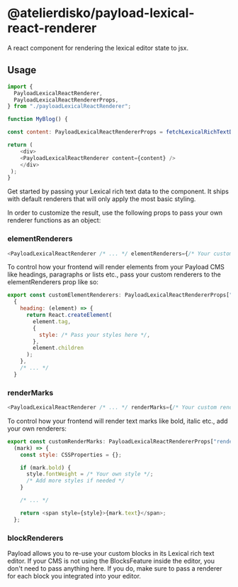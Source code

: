 # @atelierdisko/payload-lexical-react-renderer

A react component for rendering the lexical editor state to jsx.

## Usage

```js
import {
  PayloadLexicalReactRenderer,
  PayloadLexicalReactRendererProps,
} from "./payloadLexicalReactRenderer";

function MyBlog() {

const content: PayloadLexicalReactRendererProps = fetchLexicalRichTextData();

return (
    <div>
    <PayloadLexicalReactRenderer content={content} />
    </div>
 );
}

```

Get started by passing your Lexical rich text data to the component. It ships with default renderers that will only apply the most basic styling.

In order to customize the result, use the following props to pass your own renderer functions as an object:

### elementRenderers

```js
<PayloadLexicalReactRenderer /* ... */ elementRenderers={/* Your custom renderers */} />
```

To control how your frontend will render elements from your Payload CMS like headings, paragraphs or lists etc., pass your custom renderers to the elementRenderers prop like so:

```js
export const customElementRenderers: PayloadLexicalReactRendererProps["elementRenderers"] =
  {
    heading: (element) => {
      return React.createElement(
        element.tag,
        {
          style: /* Pass your styles here */,
        },
        element.children
      );
    },
    /* ... */
  }
```

### renderMarks

```js
<PayloadLexicalReactRenderer /* ... */ renderMarks={/* Your custom renderers */} />
```

To control how your frontend will render text marks like bold, italic etc., add your own renderers:

```js
export const customRenderMarks: PayloadLexicalReactRendererProps["renderMark"] =
  (mark) => {
    const style: CSSProperties = {};

    if (mark.bold) {
      style.fontWeight = /* Your own style */;
      /* Add more styles if needed */
    }

    /* ... */

    return <span style={style}>{mark.text}</span>;
  };
```

### blockRenderers

Payload allows you to re-use your custom blocks in its Lexical rich text editor. If your CMS is not using the BlocksFeature inside the editor, you don't need to pass anything here. If you do, make sure to pass a renderer for each block you integrated into your editor.
